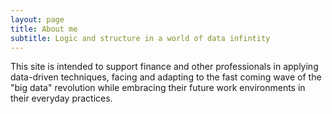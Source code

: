 ```yaml
---
layout: page
title: About me
subtitle: Logic and structure in a world of data infintity
---
```


 This site is intended to support finance and other professionals in applying data-driven techniques, facing and adapting to the fast coming wave of the "big data" revolution while embracing their future work environments in their everyday practices.

 
